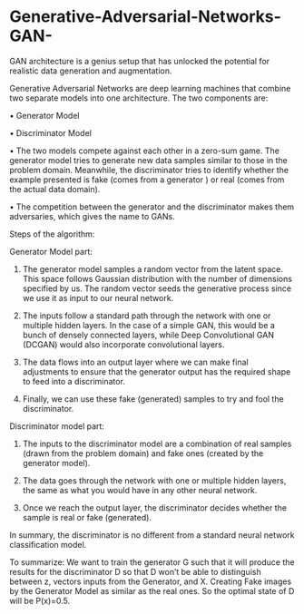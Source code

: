 # Generative-Adversarial-Networks-GAN-
GAN architecture is a genius setup that has unlocked the potential for realistic data generation and augmentation.

Generative Adversarial Networks are deep learning machines that combine two separate models into one architecture. The two components are:

•	Generator Model

•	Discriminator Model

•	The two models compete against each other in a zero-sum game. The generator model tries to generate new data samples similar to those in the problem domain. Meanwhile, the discriminator tries to identify whether the example presented is fake (comes from a generator ) or real (comes from the actual data domain).

•	The competition between the generator and the discriminator makes them adversaries, which gives the name to GANs.

Steps of the algorithm: 

Generator Model part: 

1.	The generator model samples a random vector from the latent space. This space follows Gaussian distribution with the number of dimensions specified by us. The random vector seeds the generative process since we use it as input to our neural network.
  
2.	The inputs follow a standard path through the network with one or multiple hidden layers. In the case of a simple GAN, this would be a bunch of densely connected layers, while Deep Convolutional GAN (DCGAN) would also incorporate convolutional layers.
  
3.	The data flows into an output layer where we can make final adjustments to ensure that the generator output has the required shape to feed into a discriminator.
  
4.	Finally, we can use these fake (generated) samples to try and fool the discriminator.

Discriminator model part: 

1.	The inputs to the discriminator model are a combination of real samples (drawn from the problem domain) and fake ones (created by the generator model).
  
2.	The data goes through the network with one or multiple hidden layers, the same as what you would have in any other neural network.
	
3.	Once we reach the output layer, the discriminator decides whether the sample is real or fake (generated).
   
In summary, the discriminator is no different from a standard neural network classification model.

To summarize: We want to train the generator G such that it will produce the results for the discriminator D so that D won’t be able to distinguish between z, vectors inputs from the Generator, and X. Creating Fake images by the Generator Model as similar as the real ones. So the optimal state of D will be P(x)=0.5. 

